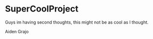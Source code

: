 # SuperCoolProject

Guys im having second thoughts, this might not be as cool as I thought.

Aiden Grajo
